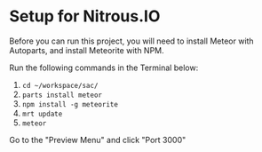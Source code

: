# Setup for Nitrous.IO

Before you can run this project, you will need to install Meteor with Autoparts, and install Meteorite with NPM.

Run the following commands in the Terminal below:

1. `cd ~/workspace/sac/`
2. `parts install meteor`
3. `npm install -g meteorite`
4. `mrt update`
5. `meteor`

Go to the "Preview Menu" and click "Port 3000"

